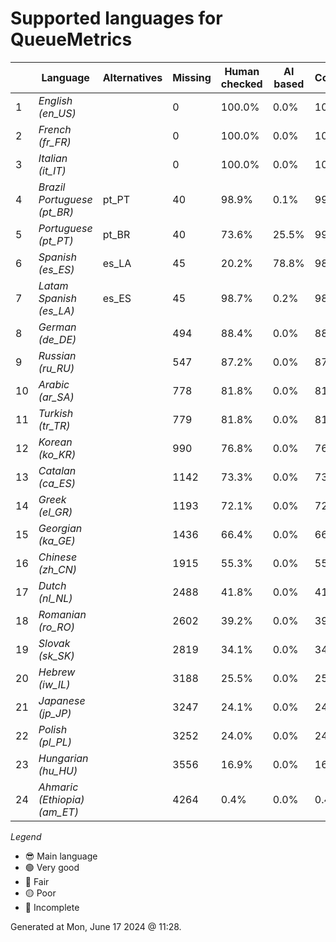 # Supported languages for QueueMetrics

|  | Language | Alternatives | Missing | Human checked | AI based | Completion |   |
|--|----------|--------------|---------|---------------|----------|------------|---|
| 1 | *English (en_US)* |  | 0 | 100.0% | 0.0% | 100.0% | 😎 |
| 2 | *French (fr_FR)* |  | 0 | 100.0% | 0.0% | 100.0% | 🟢 |
| 3 | *Italian (it_IT)* |  | 0 | 100.0% | 0.0% | 100.0% | 🟢 |
| 4 | *Brazil Portuguese (pt_BR)* | pt_PT | 40 | 98.9% | 0.1% | 99.1% | 🟢 |
| 5 | *Portuguese (pt_PT)* | pt_BR | 40 | 73.6% | 25.5% | 99.1% | 🟢 |
| 6 | *Spanish (es_ES)* | es_LA | 45 | 20.2% | 78.8% | 98.9% | 🟢 |
| 7 | *Latam Spanish (es_LA)* | es_ES | 45 | 98.7% | 0.2% | 98.9% | 🟢 |
| 8 | *German (de_DE)* |  | 494 | 88.4% | 0.0% | 88.5% | 🔵 |
| 9 | *Russian (ru_RU)* |  | 547 | 87.2% | 0.0% | 87.2% | 🔵 |
| 10 | *Arabic (ar_SA)* |  | 778 | 81.8% | 0.0% | 81.8% | 🟡 |
| 11 | *Turkish (tr_TR)* |  | 779 | 81.8% | 0.0% | 81.8% | 🟡 |
| 12 | *Korean (ko_KR)* |  | 990 | 76.8% | 0.0% | 76.9% | 🟡 |
| 13 | *Catalan (ca_ES)* |  | 1142 | 73.3% | 0.0% | 73.3% | 🟡 |
| 14 | *Greek (el_GR)* |  | 1193 | 72.1% | 0.0% | 72.1% | 🟡 |
| 15 | *Georgian (ka_GE)* |  | 1436 | 66.4% | 0.0% | 66.4% | 🔴 |
| 16 | *Chinese (zh_CN)* |  | 1915 | 55.3% | 0.0% | 55.3% | 🔴 |
| 17 | *Dutch (nl_NL)* |  | 2488 | 41.8% | 0.0% | 41.9% | 🔴 |
| 18 | *Romanian (ro_RO)* |  | 2602 | 39.2% | 0.0% | 39.2% | 🔴 |
| 19 | *Slovak (sk_SK)* |  | 2819 | 34.1% | 0.0% | 34.1% | 🔴 |
| 20 | *Hebrew (iw_IL)* |  | 3188 | 25.5% | 0.0% | 25.5% | 🔴 |
| 21 | *Japanese (jp_JP)* |  | 3247 | 24.1% | 0.0% | 24.1% | 🔴 |
| 22 | *Polish (pl_PL)* |  | 3252 | 24.0% | 0.0% | 24.0% | 🔴 |
| 23 | *Hungarian (hu_HU)* |  | 3556 | 16.9% | 0.0% | 16.9% | 🔴 |
| 24 | *Ahmaric (Ethiopia) (am_ET)* |  | 4264 | 0.4% | 0.0% | 0.4% | 🔴 |


*Legend*

- 😎 Main language
- 🟢 Very good
- 🔵 Fair
- 🟡 Poor
- 🔴 Incomplete


Generated at Mon, June 17 2024 @ 11:28.

